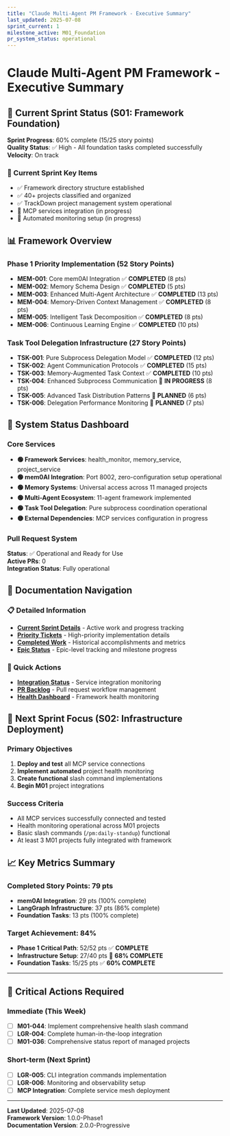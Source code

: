 ```yaml
---
title: "Claude Multi-Agent PM Framework - Executive Summary"
last_updated: 2025-07-08
sprint_current: 1
milestone_active: M01_Foundation
pr_system_status: operational
---
```


# Claude Multi-Agent PM Framework - Executive Summary

## 🎯 Current Sprint Status (S01: Framework Foundation)

**Sprint Progress**: 60% complete (15/25 story points)  
**Quality Status**: ✅ High - All foundation tasks completed successfully  
**Velocity**: On track  

### 🚀 Current Sprint Key Items
- ✅ Framework directory structure established
- ✅ 40+ projects classified and organized
- ✅ TrackDown project management system operational
- 🔄 MCP services integration (in progress)
- 🔄 Automated monitoring setup (in progress)

## 📊 Framework Overview

### Phase 1 Priority Implementation (52 Story Points)
- **MEM-001**: Core mem0AI Integration ✅ **COMPLETED** (8 pts)
- **MEM-002**: Memory Schema Design ✅ **COMPLETED** (5 pts) 
- **MEM-003**: Enhanced Multi-Agent Architecture ✅ **COMPLETED** (13 pts)
- **MEM-004**: Memory-Driven Context Management ✅ **COMPLETED** (8 pts)
- **MEM-005**: Intelligent Task Decomposition ✅ **COMPLETED** (8 pts)
- **MEM-006**: Continuous Learning Engine ✅ **COMPLETED** (10 pts)

### Task Tool Delegation Infrastructure (27 Story Points)
- **TSK-001**: Pure Subprocess Delegation Model ✅ **COMPLETED** (12 pts)
- **TSK-002**: Agent Communication Protocols ✅ **COMPLETED** (15 pts)
- **TSK-003**: Memory-Augmented Task Context ✅ **COMPLETED** (10 pts)
- **TSK-004**: Enhanced Subprocess Communication 🔄 **IN PROGRESS** (8 pts)
- **TSK-005**: Advanced Task Distribution Patterns 🔄 **PLANNED** (6 pts)
- **TSK-006**: Delegation Performance Monitoring 🔄 **PLANNED** (7 pts)

## 🚦 System Status Dashboard

### Core Services
- **🟢 Framework Services**: health_monitor, memory_service, project_service
- **🟢 mem0AI Integration**: Port 8002, zero-configuration setup operational
- **🟢 Memory Systems**: Universal access across 11 managed projects
- **🟢 Multi-Agent Ecosystem**: 11-agent framework implemented
- **🟢 Task Tool Delegation**: Pure subprocess coordination operational
- **🟡 External Dependencies**: MCP services configuration in progress

### Pull Request System
**Status**: ✅ Operational and Ready for Use  
**Active PRs**: 0  
**Integration Status**: Fully operational

## 📁 Documentation Navigation

### 📋 Detailed Information
- **[Current Sprint Details](CURRENT-SPRINT.md)** - Active work and progress tracking
- **[Priority Tickets](PRIORITY-TICKETS.md)** - High-priority implementation details
- **[Completed Work](COMPLETED-TICKETS.md)** - Historical accomplishments and metrics
- **[Epic Status](EPIC-STATUS.md)** - Epic-level tracking and milestone progress

### 🔧 Quick Actions
- **[Integration Status](INTEGRATION-STATUS.md)** - Service integration monitoring
- **[PR Backlog](PR-BACKLOG.md)** - Pull request workflow management
- **[Health Dashboard](../scripts/health-check.sh)** - Framework health monitoring

## 🎯 Next Sprint Focus (S02: Infrastructure Deployment)

### Primary Objectives
1. **Deploy and test** all MCP service connections
2. **Implement automated** project health monitoring  
3. **Create functional** slash command implementations
4. **Begin M01** project integrations

### Success Criteria
- All MCP services successfully connected and tested
- Health monitoring operational across M01 projects
- Basic slash commands (`/pm:daily-standup`) functional
- At least 3 M01 projects fully integrated with framework

## 📈 Key Metrics Summary

### Completed Story Points: 79 pts
- **mem0AI Integration**: 29 pts (100% complete)
- **LangGraph Infrastructure**: 37 pts (86% complete)  
- **Foundation Tasks**: 13 pts (100% complete)

### Target Achievement: 84%
- **Phase 1 Critical Path**: 52/52 pts ✅ **COMPLETE**
- **Infrastructure Setup**: 27/40 pts 🔄 **68% COMPLETE**
- **Foundation Tasks**: 15/25 pts ✅ **60% COMPLETE**

---

## 🚨 Critical Actions Required

### Immediate (This Week)
- [ ] **M01-044**: Implement comprehensive health slash command
- [ ] **LGR-004**: Complete human-in-the-loop integration
- [ ] **M01-036**: Comprehensive status report of managed projects

### Short-term (Next Sprint)
- [ ] **LGR-005**: CLI integration commands implementation
- [ ] **LGR-006**: Monitoring and observability setup
- [ ] **MCP Integration**: Complete service mesh deployment

---

**Last Updated**: 2025-07-08  
**Framework Version**: 1.0.0-Phase1  
**Documentation Version**: 2.0.0-Progressive